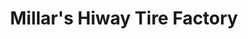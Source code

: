 ---
title: "Millar's Hiway Tire Factory"
url: /canby/millars-hiway-tire-factory/
shop: Autowerkstatt
---